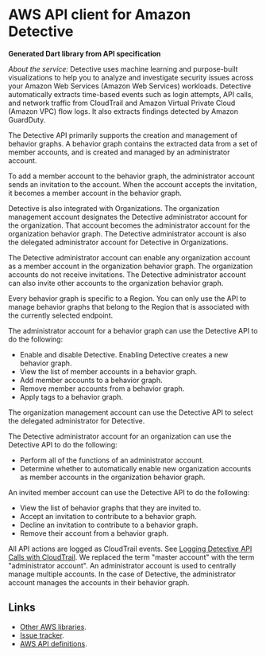 # AWS API client for Amazon Detective

**Generated Dart library from API specification**

*About the service:*
Detective uses machine learning and purpose-built visualizations to help you
to analyze and investigate security issues across your Amazon Web Services
(Amazon Web Services) workloads. Detective automatically extracts time-based
events such as login attempts, API calls, and network traffic from
CloudTrail and Amazon Virtual Private Cloud (Amazon VPC) flow logs. It also
extracts findings detected by Amazon GuardDuty.

The Detective API primarily supports the creation and management of behavior
graphs. A behavior graph contains the extracted data from a set of member
accounts, and is created and managed by an administrator account.

To add a member account to the behavior graph, the administrator account
sends an invitation to the account. When the account accepts the invitation,
it becomes a member account in the behavior graph.

Detective is also integrated with Organizations. The organization management
account designates the Detective administrator account for the organization.
That account becomes the administrator account for the organization behavior
graph. The Detective administrator account is also the delegated
administrator account for Detective in Organizations.

The Detective administrator account can enable any organization account as a
member account in the organization behavior graph. The organization accounts
do not receive invitations. The Detective administrator account can also
invite other accounts to the organization behavior graph.

Every behavior graph is specific to a Region. You can only use the API to
manage behavior graphs that belong to the Region that is associated with the
currently selected endpoint.

The administrator account for a behavior graph can use the Detective API to
do the following:

<ul>
<li>
Enable and disable Detective. Enabling Detective creates a new behavior
graph.
</li>
<li>
View the list of member accounts in a behavior graph.
</li>
<li>
Add member accounts to a behavior graph.
</li>
<li>
Remove member accounts from a behavior graph.
</li>
<li>
Apply tags to a behavior graph.
</li>
</ul>
The organization management account can use the Detective API to select the
delegated administrator for Detective.

The Detective administrator account for an organization can use the
Detective API to do the following:

<ul>
<li>
Perform all of the functions of an administrator account.
</li>
<li>
Determine whether to automatically enable new organization accounts as
member accounts in the organization behavior graph.
</li>
</ul>
An invited member account can use the Detective API to do the following:

<ul>
<li>
View the list of behavior graphs that they are invited to.
</li>
<li>
Accept an invitation to contribute to a behavior graph.
</li>
<li>
Decline an invitation to contribute to a behavior graph.
</li>
<li>
Remove their account from a behavior graph.
</li>
</ul>
All API actions are logged as CloudTrail events. See <a
href="https://docs.aws.amazon.com/detective/latest/adminguide/logging-using-cloudtrail.html">Logging
Detective API Calls with CloudTrail</a>.
<note>
We replaced the term "master account" with the term "administrator account".
An administrator account is used to centrally manage multiple accounts. In
the case of Detective, the administrator account manages the accounts in
their behavior graph.
</note>

## Links

- [Other AWS libraries](https://github.com/agilord/aws_client/tree/master/generated).
- [Issue tracker](https://github.com/agilord/aws_client/issues).
- [AWS API definitions](https://github.com/aws/aws-sdk-js/tree/master/apis).
